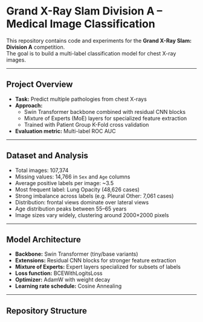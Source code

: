 # Grand X-Ray Slam Division A – Medical Image Classification

This repository contains code and experiments for the **Grand X-Ray Slam: Division A** competition.  
The goal is to build a multi-label classification model for chest X-ray images.

---

## Project Overview

- **Task:** Predict multiple pathologies from chest X-rays  
- **Approach:**
  - Swin Transformer backbone combined with residual CNN blocks
  - Mixture of Experts (MoE) layers for specialized feature extraction
  - Trained with Patient Group K-Fold cross validation
- **Evaluation metric:** Multi-label ROC AUC  

---

## Dataset and Analysis

- Total images: 107,374  
- Missing values: 14,766 in `Sex` and `Age` columns  
- Average positive labels per image: ~3.5  
- Most frequent label: Lung Opacity (48,626 cases)  
- Strong imbalance across labels (e.g. Pleural Other: 7,061 cases)  
- Distribution: frontal views dominate over lateral views  
- Age distribution peaks between 55–65 years  
- Image sizes vary widely, clustering around 2000×2000 pixels  

---

## Model Architecture

- **Backbone:** Swin Transformer (tiny/base variants)  
- **Extensions:** Residual CNN blocks for stronger feature extraction  
- **Mixture of Experts:** Expert layers specialized for subsets of labels  
- **Loss function:** BCEWithLogitsLoss  
- **Optimizer:** AdamW with weight decay  
- **Learning rate schedule:** Cosine Annealing  

---

## Repository Structure

